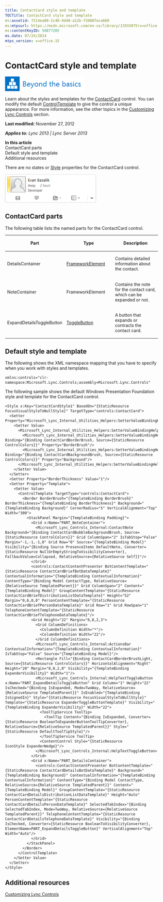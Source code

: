 ```yaml
---
title: ContactCard style and template
TOCTitle: ContactCard style and template
ms:assetid: 7214ea80-2c40-4d48-a12b-f2088feca660
ms:mtpsurl: https://msdn.microsoft.com/en-us/library/JJ933075(v=office.15)
ms:contentKeyID: 50877205
ms.date: 07/24/2014
mtps_version: v=office.15
---
```


# ContactCard style and template

![Beyond the basics topic](images/JJ937254.mod_icon_beyondbasics_long(Office.15).png "Beyond the basics topic")

Learn about the styles and templates for the [ContactCard](https://msdn.microsoft.com/en-us/library/hh379168\(v=office.15\)) control. You can modify the default [ControlTemplate](http://msdn.microsoft.com/en-us/library/system.windows.controls.controltemplate\(vs.95\).aspx) to give the control a unique appearance. For more information, see the other topics in the [Customizing Lync Controls](customizing-lync-controls.md) section.

**Last modified:** November 27, 2012

***Applies to:** Lync 2013 | Lync Server 2013*

**In this article**  
ContactCard parts  
Default style and template  
Additional resources  

There are no states or [Style](http://msdn.microsoft.com/en-us/library/system.windows.style\(vs.95\).aspx) properties for the ContactCard control.

![ContactCard](images/JJ945582.ContactCard_rtm(Office.15).png "ContactCard")

## ContactCard parts

The following table lists the named parts for the ContactCard control.

<table>
<colgroup>
<col style="width: 33%" />
<col style="width: 33%" />
<col style="width: 33%" />
</colgroup>
<thead>
<tr class="header">
<th><p>Part</p></th>
<th><p>Type</p></th>
<th><p>Description</p></th>
</tr>
</thead>
<tbody>
<tr class="odd">
<td><p>DetailsContainer</p></td>
<td><p><a href="http://msdn.microsoft.com/en-us/library/system.windows.frameworkelement.aspx">FrameworkElement</a></p></td>
<td><p>Contains detailed information about the contact.</p></td>
</tr>
<tr class="even">
<td><p>NoteContainer</p></td>
<td><p>FrameworkElement</p></td>
<td><p>Contains the note for the contact card, which can be expanded or not.</p></td>
</tr>
<tr class="odd">
<td><p>ExpandDetailsToggleButton</p></td>
<td><p><a href="http://msdn.microsoft.com/en-us/library/system.windows.controls.primitives.togglebutton.aspx">ToggleButton</a></p></td>
<td><p>A button that expands or contracts the contact card.</p></td>
</tr>
</tbody>
</table>

## Default style and template

The following shows the XML namespace mapping that you have to specify when you work with styles and templates.

    xmlns:controls="clr-namespace:Microsoft.Lync.Controls;assembly=Microsoft.Lync.Controls"

The following sample shows the default Windows Presentation Foundation style and template for the ContactCard control.

    <Style x:Key="ContactCardStyle1" BasedOn="{StaticResource FocusVisualStyleToNullStyle}" TargetType="controls:ContactCard">
      <Setter Property="Microsoft_Lync_Internal_Utilities_Helpers:SetterValueBindingHelper PropertyBindingCollection">
        <Setter Value>
          <Microsoft_Lync_Internal_Utilities_Helpers:SetterValueBindingHelperCollection>
            <Microsoft_Lync_Internal_Utilities_Helpers:SetterValueBindingHelper Binding="{Binding ContactCardBorderBrush, Source={StaticResource ControlColors}}" Property="BorderBrush"/>
            <Microsoft_Lync_Internal_Utilities_Helpers:SetterValueBindingHelper Binding="{Binding ContactCardBackgroundBrush, Source={StaticResource ControlColors}}" Property="Background"/>
          </Microsoft_Lync_Internal_Utilities_Helpers:SetterValueBindingHelperCollection>
        </Setter Value>
      </Setter>
      <Setter Property="BorderThickness" Value="1"/>
      <Setter Property="Template">
        <Setter Value>
          <ControlTemplate TargetType="controls:ContactCard">
            <Border BorderBrush="{TemplateBinding BorderBrush}" BorderThickness="{TemplateBinding BorderThickness}" Background="{TemplateBinding Background}" CornerRadius="5" VerticalAlignment="Top" Width="300">
              <StackPanel Margin="{TemplateBinding Padding}">
                <Grid x:Name="PART_NoteContainer">
                  <Microsoft_Lync_Controls_Internal:ContactNote Background="{Binding ContactCardBubbleBackgroundBrush, Source={StaticResource ControlColors}}" Grid ColumnSpan="2" IsTabStop="False" Margin="-1,-1,-1,0" Grid Row="0" Source="{TemplateBinding Model}" Visibility="{Binding Source PresenceItems DefaultNote, Converter={StaticResource NullOrEmptyStringToVisibilityConverter}, FallbackValue=Collapsed, RelativeSource={RelativeSource Self}}"/>
                </Grid>
                <controls:ContactContentPresenter BotContentTemplate="{StaticResource ContactCardBriefBotDataTemplate}" ContextualInformation="{TemplateBinding ContextualInformation}" ContentType="{Binding Model ContactType, RelativeSource={RelativeSource TemplatedParent}}" Grid ColumnSpan="2" Content="{TemplateBinding Model}" GroupContentTemplate="{StaticResource ContactCardBriefDistributionListDataTemplate}" Height="52" Margin="0,6,0,0" PersonContentTemplate="{StaticResource ContactCardBriefPersonDataTemplate}" Grid Row="1" Grid RowSpan="1" TelephoneContentTemplate="{StaticResource ContactCardBriefTelephoneDataTemplate}"/>
                <Grid Height="22" Margin="6,8,2,3">
                  <Grid ColumnDefinitions>
                    <ColumnDefinition Width="*"/>
                    <ColumnDefinition Width="22"/>
                  </Grid ColumnDefinitions>
                  <Microsoft_Lync_Controls_Internal:ActionsBar ContextualInformation="{TemplateBinding ContextualInformation}" IsTabStop="False" Source="{TemplateBinding Model}"/>
                  <Rectangle Fill="{Binding ContactCardBorderBrushLight, Source={StaticResource ControlColors}}" HorizontalAlignment="Right" Height="20" Margin="0,0,2,0" Visibility="{TemplateBinding ExpanderVisibility}" Width="1"/>
                  <Microsoft_Lync_Controls_Internal:HelpTextToggleButton x:Name="PART_ExpandDetailsToggleButton" Grid Column="1" Height="22" IsChecked="{Binding IsExpanded, Mode=TwoWay, RelativeSource={RelativeSource TemplatedParent}}" IsEnabled="{TemplateBinding IsSignedIn}" Style="{StaticResource FocusVisualStyleToNullStyle}" Template="{StaticResource ExpanderToggleButtonTemplate}" Visibility="{TemplateBinding ExpanderVisibility}" Width="22">
                    <ToolTipService ToolTip>
                      <ToolTip Content="{Binding IsExpanded, Converter={StaticResource BooleanToExpanderButtonToolTipConverter}, RelativeSource={RelativeSource TemplatedParent}}" Style="{StaticResource DefaultToolTipStyle}"/>
                    </ToolTipService ToolTip>
                    <ContentControl Style="{StaticResource IconStyle ExpanderWedge}"/>
                  </Microsoft_Lync_Controls_Internal:HelpTextToggleButton>
                </Grid>
                <Grid x:Name="PART_DetailsContainer">
                  <controls:ContactContentPresenter BotContentTemplate="{StaticResource ContactCardDetailsBotDataTemplate}" Background="{TemplateBinding Background}" ContextualInformation="{TemplateBinding ContextualInformation}" ContentType="{Binding Model ContactType, RelativeSource={RelativeSource TemplatedParent}}" Content="{TemplateBinding Model}" GroupContentTemplate="{StaticResource ContactCardDetailsDistributionListDataTemplate}" Height="Auto" PersonContentTemplate="{StaticResource ContactCardDetailsPersonDataTemplate}" SelectedTabIndex="{Binding SelectedTabIndex, Mode=TwoWay, RelativeSource={RelativeSource TemplatedParent}}" TelephoneContentTemplate="{StaticResource ContactCardDetailsTelephoneDataTemplate}" Visibility="{Binding IsChecked, Converter={StaticResource BooleanToVisibilityConverter}, ElementName=PART_ExpandDetailsToggleButton}" VerticalAlignment="Top" Width="Auto"/>
                </Grid>
              </StackPanel>
            </Border>
          </ControlTemplate>
        </Setter Value>
      </Setter>
    </Style>

## Additional resources

[Customizing Lync Controls](customizing-lync-controls.md)

